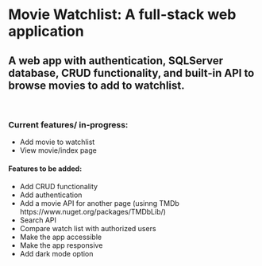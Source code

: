 # Movie Watchlist: A full-stack web application
<h2> A web app with authentication, SQLServer database, CRUD functionality, and built-in API to browse movies to add to watchlist.</h2>
<br>
<h3>Current features/ in-progress:</h3>
<ul>
  <li>Add movie to watchlist</li>
  <li>View movie/index page</li>
</ul>
<h4> Features to be added: </h4>
<ul>
  <li>Add CRUD functionality</li>
  <li>Add authentication</li>
  <li>Add a movie API for another page (usinng TMDb https://www.nuget.org/packages/TMDbLib/)</li>
  <li>Search API</li>
    <li>Compare watch list with authorized users</li>
    <li>Make the app accessible</li>
    <li>Make the app responsive</li>
    <li>Add dark mode option</li>
</ul>

